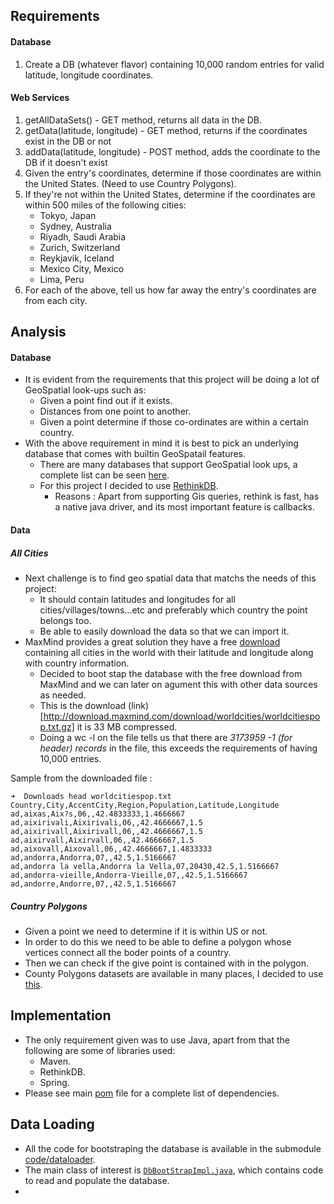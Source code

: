 ## Requirements

#### Database
1. Create a DB (whatever flavor) containing 10,000 random entries for valid latitude, longitude coordinates. 

#### Web Services

1. getAllDataSets() - GET method, returns all data in the DB.
1. getData(latitude, longitude) - GET method, returns if the coordinates exist in the DB or not
1. addData(latitude, longitude) - POST method, adds the coordinate to the DB if it doesn't exist
1. Given the entry's coordinates, determine if those coordinates are within the United States. (Need to use Country Polygons).
1. If they're not within the United States, determine if the coordinates are within 500 miles of the following cities:
	* Tokyo, Japan
	* Sydney, Australia
	* Riyadh, Saudi Arabia
	* Zurich, Switzerland
	* Reykjavik, Iceland
	* Mexico City, Mexico
	* Lima, Peru
1. For each of the above, tell us how far away the entry's coordinates are from each city.


## Analysis

#### Database
* It is evident from the requirements that this project will be doing a lot of GeoSpatial look-ups such as:
	* Given a point find out if it exists.
	* Distances from one point to another.
	* Given a point determine if those co-ordinates are within a certain country.
* With the above requirement in mind it is best to pick an underlying database that comes with builtin GeoSpatail features.
	* There are many databases that support GeoSpatial look ups, a complete list can be seen [here](https://en.wikipedia.org/wiki/Spatial_database).
	* For this project I decided to use [RethinkDB](http://rethinkdb.com/).
		* Reasons : Apart from supporting Gis queries, rethink is fast, has a native java driver, and its most important feature is callbacks. 	
		
#### Data

##### All Cities
* Next challenge is to find geo spatial data that matchs the needs of this project:
	* It should contain latitudes and longitudes for all cities/villages/towns...etc and preferably which country the point belongs too.
	* Be able to easily download the data so that we can import it.
* MaxMind provides a great solution they have a free [download](https://www.maxmind.com/en/free-world-cities-database) containing all cities in the world with their latitude and longitude along with country information.
	* Decided to boot stap the database with the free download from MaxMind and we can later on agument this with other data sources as needed.
	* This is the download (link)[http://download.maxmind.com/download/worldcities/worldcitiespop.txt.gz] it is 33 MB compressed.
	* Doing a wc -l on the file tells us that there are *3173959 -1 (for header) records* in the file, this exceeds the requirements of having 10,000 entries.

Sample from the downloaded file :
```
➜  Downloads head worldcitiespop.txt 
Country,City,AccentCity,Region,Population,Latitude,Longitude
ad,aixas,Aix?s,06,,42.4833333,1.4666667
ad,aixirivali,Aixirivali,06,,42.4666667,1.5
ad,aixirivall,Aixirivall,06,,42.4666667,1.5
ad,aixirvall,Aixirvall,06,,42.4666667,1.5
ad,aixovall,Aixovall,06,,42.4666667,1.4833333
ad,andorra,Andorra,07,,42.5,1.5166667
ad,andorra la vella,Andorra la Vella,07,20430,42.5,1.5166667
ad,andorra-vieille,Andorra-Vieille,07,,42.5,1.5166667
ad,andorre,Andorre,07,,42.5,1.5166667
```

##### Country Polygons
* Given a point we need to determine if it is within US or not.
* In order to do this we need to be able to define a polygon whose vertices connect all the boder points of a country.
* Then we can check if the give point is contained with in the polygon.
* County Polygons datasets are available in many places, I decided to use [this](https://github.com/datasets/geo-countries).

## Implementation

* The only requirement given was to use Java, apart from that the following are some of libraries used: 
	* Maven.
	* RethinkDB.
	* Spring.
* Please see main [pom](https://github.com/devender/puretawny/blob/master/code/pom.xml) file for a complete list of dependencies.


## Data Loading

* All the code for bootstraping the database is available in the submodule [code/dataloader](https://github.com/devender/puretawny/tree/master/code/dataLoader).
* The main class of interest is [```DbBootStrapImpl.java```](https://github.com/devender/puretawny/blob/master/code/dataLoader/src/main/java/com/gdr/puretawny/dataLoader/impl/DbBootStrapImpl.java), which contains code to read and populate the database.
* 


